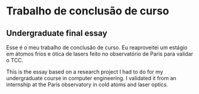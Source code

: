 # Trabalho de conclusão de curso 
##  Undergraduate final essay

Esse é o meu trabalho de conclusão de curso. Eu reaproveitei um estágio em átomos frios e ótica de lasers feito no observatório de Paris para validar o TCC.

This is the essay based on a research project I had to do for my undergraduate course in computer engineering. I validated it from an internship at the Paris observatory in cold atoms and laser optics.
